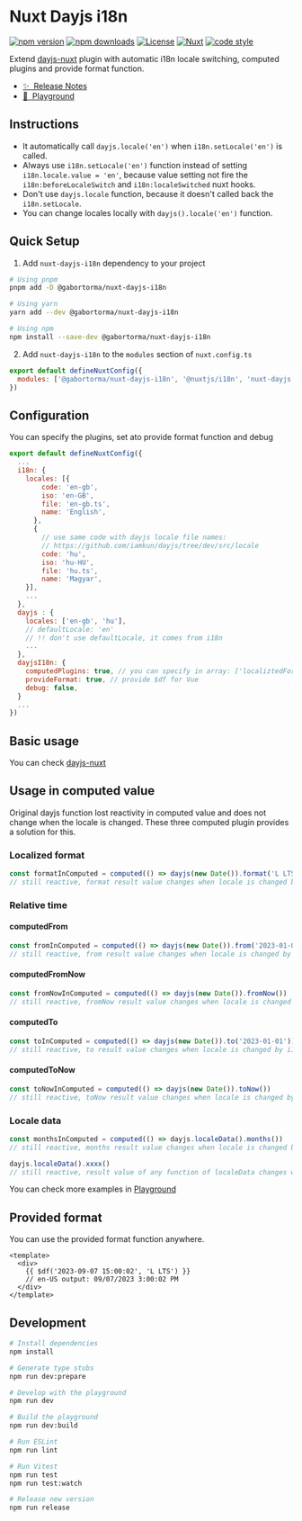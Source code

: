 # Nuxt Dayjs i18n

[![npm version][npm-version-src]][npm-version-href]
[![npm downloads][npm-downloads-src]][npm-downloads-href]
[![License][license-src]][license-href]
[![Nuxt][nuxt-src]][nuxt-href]
[![code style][code-style-src]][code-style-href]

Extend [dayjs-nuxt](https://github.com/fumeapp/dayjs) plugin with automatic i18n locale switching, computed plugins and provide format function.

- [✨ &nbsp;Release Notes](/CHANGELOG.md)
- [👾 &nbsp;Playground](https://stackblitz.com/edit/nuxt-dayjs-i18n)

## Instructions

<!-- Highlight some of the features your module provide here -->

- It automatically call `dayjs.locale('en')` when `i18n.setLocale('en')` is called.
- Always use `i18n.setLocale('en')` function instead of setting `i18n.locale.value = 'en'`,
  because value setting not fire the `i18n:beforeLocaleSwitch` and `i18n:localeSwitched` nuxt hooks.
- Don't use `dayjs.locale` function, because it doesn't called back the `i18n.setLocale`.
- You can change locales locally with `dayjs().locale('en')` function.

## Quick Setup

1. Add `nuxt-dayjs-i18n` dependency to your project

```bash
# Using pnpm
pnpm add -D @gabortorma/nuxt-dayjs-i18n

# Using yarn
yarn add --dev @gabortorma/nuxt-dayjs-i18n

# Using npm
npm install --save-dev @gabortorma/nuxt-dayjs-i18n
```

2. Add `nuxt-dayjs-i18n` to the `modules` section of `nuxt.config.ts`

```js
export default defineNuxtConfig({
  modules: ['@gabortorma/nuxt-dayjs-i18n', '@nuxtjs/i18n', 'nuxt-dayjs'],
})
```

## Configuration

You can specify the plugins, set ato provide format function and debug

```js
export default defineNuxtConfig({
  ...
  i18n: {
    locales: [{
        code: 'en-gb',
        iso: 'en-GB',
        file: 'en-gb.ts',
        name: 'English',
      },
      {
        // use same code with dayjs locale file names:
        // https://github.com/iamkun/dayjs/tree/dev/src/locale
        code: 'hu',
        iso: 'hu-HU',
        file: 'hu.ts',
        name: 'Magyar',
    }],
    ...
  },
  dayjs : {
    locales: ['en-gb', 'hu'],
    // defaultLocale: 'en'
    // !! don't use defaultLocale, it comes from i18n
    ...
  },
  dayjsI18n: {
    computedPlugins: true, // you can specify in array: ['localiztedFormat', 'relativeTime', 'localeData']
    provideFormat: true, // provide $df for Vue
    debug: false,
  }
  ...
})
```

## Basic usage

You can check [dayjs-nuxt](https://github.com/fumeapp/dayjs#basic-usage)

## Usage in computed value

Original dayjs function lost reactivity in computed value and does not change when the locale is changed.
These three computed plugin provides a solution for this.

### Localized format

```js
const formatInComputed = computed(() => dayjs(new Date()).format('L LTS'))
// still reactive, format result value changes when locale is changed by i18n.setLocale
```

### Relative time

#### computedFrom

```js
const fromInComputed = computed(() => dayjs(new Date()).from('2023-01-01'))
// still reactive, from result value changes when locale is changed by i18n.setLocale
```

#### computedFromNow

```js
const fromNowInComputed = computed(() => dayjs(new Date()).fromNow())
// still reactive, fromNow result value changes when locale is changed by i18n.setLocale
```

#### computedTo

```js
const toInComputed = computed(() => dayjs(new Date()).to('2023-01-01'))
// still reactive, to result value changes when locale is changed by i18n.setLocale
```

#### computedToNow

```js
const toNowInComputed = computed(() => dayjs(new Date()).toNow())
// still reactive, toNow result value changes when locale is changed by i18n.setLocale
```

### Locale data

```js
const monthsInComputed = computed(() => dayjs.localeData().months())
// still reactive, months result value changes when locale is changed by i18n.setLocale

dayjs.localeData().xxxx()
// still reactive, result value of any function of localeData changes when locale is changed by i18n.setLocale
```

You can check more examples in [Playground](https://stackblitz.com/edit/nuxt-dayjs-i18n)

## Provided format

You can use the provided format function anywhere.

```vue
<template>
  <div>
    {{ $df('2023-09-07 15:00:02', 'L LTS') }}
    // en-US output: 09/07/2023 3:00:02 PM
  </div>
</template>
```

## Development

```bash
# Install dependencies
npm install

# Generate type stubs
npm run dev:prepare

# Develop with the playground
npm run dev

# Build the playground
npm run dev:build

# Run ESLint
npm run lint

# Run Vitest
npm run test
npm run test:watch

# Release new version
npm run release
```

<!-- Badges -->

[npm-version-src]: https://img.shields.io/npm/v/@gabortorma/nuxt-dayjs-i18n/latest.svg?style=flat&colorA=020420&colorB=00DC82
[npm-version-href]: https://npmjs.com/package/@gabortorma/nuxt-dayjs-i18n
[npm-downloads-src]: https://img.shields.io/npm/dm/@gabortorma/nuxt-dayjs-i18n.svg?style=flat&colorA=020420&colorB=00DC82
[npm-downloads-href]: https://npmjs.com/package/@gabortorma/nuxt-dayjs-i18n
[license-src]: https://img.shields.io/npm/l/@gabortorma/nuxt-dayjs-i18n.svg?style=flat&colorA=020420&colorB=00DC82
[license-href]: https://npmjs.com/package/@gabortorma/nuxt-dayjs-i18n
[nuxt-src]: https://img.shields.io/badge/Nuxt-020420?logo=nuxt.js
[nuxt-href]: https://nuxt.com
[code-style-src]: https://antfu.me/badge-code-style.svg
[code-style-href]: https://github.com/antfu/eslint-config
